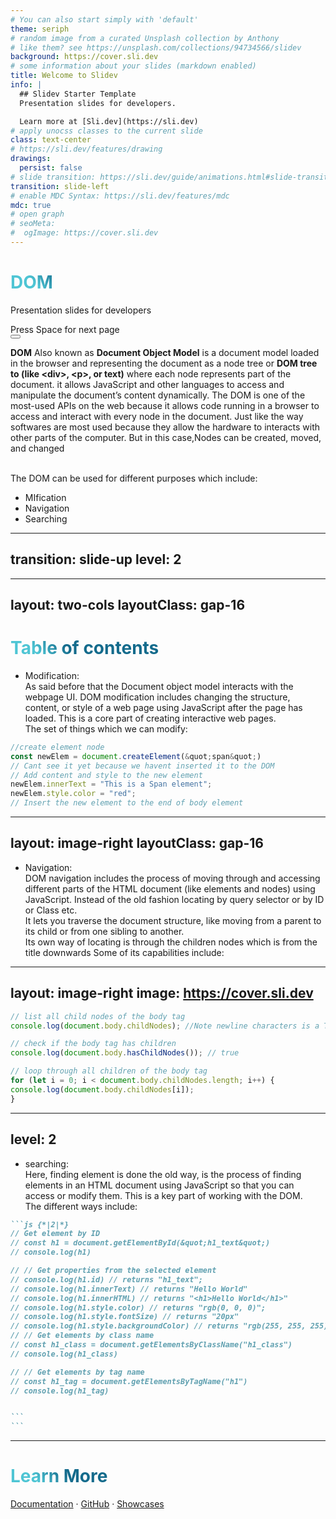```yaml
---
# You can also start simply with 'default'
theme: seriph
# random image from a curated Unsplash collection by Anthony
# like them? see https://unsplash.com/collections/94734566/slidev
background: https://cover.sli.dev
# some information about your slides (markdown enabled)
title: Welcome to Slidev
info: |
  ## Slidev Starter Template
  Presentation slides for developers.

  Learn more at [Sli.dev](https://sli.dev)
# apply unocss classes to the current slide
class: text-center
# https://sli.dev/features/drawing
drawings:
  persist: false
# slide transition: https://sli.dev/guide/animations.html#slide-transitions
transition: slide-left
# enable MDC Syntax: https://sli.dev/features/mdc
mdc: true
# open graph
# seoMeta:
#  ogImage: https://cover.sli.dev
---
```


# DOM

Presentation slides for developers

<div @click="$slidev.nav.next" class="mt-12 py-1" hover:bg="white op-10">
  Press Space for next page <carbon:arrow-right />
</div>

<div class="abs-br m-6 text-xl">
  <button @click="$slidev.nav.openInEditor()" title="Open in Editor" class="slidev-icon-btn">
    <carbon:edit />
  </button>
  <a href="https://github.com/slidevjs/slidev" target="_blank" class="slidev-icon-btn">
    <carbon:logo-github />
  </a>
</div>
<!-- 

The last comment block of each slide will be treated as slide notes. It will be visible and editable in Presenter Mode along with the slide. [Read more in the docs](https://sli.dev/guide/syntax.html#notes) -->


---
transition: fade-out
---

# What is DOM?

<!-- Slidev is a slides maker and presenter designed for developers, consist of the following features -->

**DOM** Also known as **Document Object Model**  is a document model loaded in the browser and representing the document as a node tree or **DOM tree to (like &lt;div&gt;, &lt;p&gt;, or text)** where each node represents part of the document.
it allows JavaScript and other languages to access and manipulate the document’s content dynamically.
The DOM is one of the most-used APIs on the web because it allows code running in a browser to access and interact with every node in the document. Just like the way softwares are most used because they allow the hardware to interacts with other parts of the computer.
But in this case,Nodes can be created, moved, and changed
<br>
<br>
<!-- Read more about [Why Slidev?](https://sli.dev/guide/why) -->
The DOM can be used for different purposes which include:<br>
* MIfication<br>
* Navigation<br>
* Searching<br>

<!--
You can have `style` tag in markdown to override the style for the current page.
Learn more: https://sli.dev/features/slide-scope-style
-->

<style>
h1 {
  background-color: #2B90B6;
  background-image: linear-gradient(45deg, #4EC5D4 10%, #146b8c 20%);
  background-size: 100%;
  -webkit-background-clip: text;
  -moz-background-clip: text;
  -webkit-text-fill-color: transparent;
  -moz-text-fill-color: transparent;
}
</style>

<!--
Here is another comment.
-->

---
transition: slide-up
level: 2
---


---
layout: two-cols
layoutClass: gap-16
---

# Table of contents

<!-- You can use the `Toc` component to generate a table of contents for your slides: -->
* Modification:<br>
As said before that the Document object model interacts with the webpage UI. DOM modification
includes changing the structure, content, or style of a web page using JavaScript after the page has
loaded. This is a core part of creating interactive web pages.<br>
The set of things which we can modify:<br>


```js
//create element node
const newElem = document.createElement(&quot;span&quot;)
// Cant see it yet because we havent inserted it to the DOM
// Add content and style to the new element
newElem.innerText = "This is a Span element";
newElem.style.color = "red";
// Insert the new element to the end of body element
```

<!-- The title will be inferred from your slide content, or you can override it with `title` and `level` in your frontmatter.

::right:: -->

---
layout: image-right
layoutClass: gap-16
---

* Navigation:<br>
DOM navigation includes the process of moving through and accessing different parts of the HTML
document (like elements and nodes) using JavaScript.
Instead of the old fashion locating by query selector or by ID or Class etc.<br>
It lets you traverse the document structure, like moving from a parent to its child or from one sibling
to another.<br>
Its own way of locating is through the children nodes which is from the title downwards
Some of its capabilities include:<br>
---
layout: image-right
image: https://cover.sli.dev
---

```js {all|5|7|7-8|10|all} twoslash
// list all child nodes of the body tag
console.log(document.body.childNodes); //Note newline characters is a Text node, which is a child of the body tag

// check if the body tag has children
console.log(document.body.hasChildNodes()); // true

// loop through all children of the body tag
for (let i = 0; i < document.body.childNodes.length; i++) {
console.log(document.body.childNodes[i]);
}
```



<!-- Inline style -->
<style>
.footnotes-sep {
  @apply mt-5 opacity-10;
}
.footnotes {
  @apply text-sm opacity-75;
}
.footnote-backref {
  display: none;
}
</style>

<!--
Notes can also sync with clicks

[click] This will be highlighted after the first click

[click] Highlighted with `count = ref(0)`

[click:3] Last click (skip two clicks)
-->

---
level: 2
---

* searching: <br>
Here, finding element is done the old way, is the process of finding elements in an HTML
document using JavaScript so that you can access or modify them. This is a key part of working with
the DOM.<br>
The different ways include:<br>

````md magic-move {lines: true}
```js {*|2|*}
// Get element by ID
// const h1 = document.getElementById(&quot;h1_text&quot;)
// console.log(h1)

// // Get properties from the selected element
// console.log(h1.id) // returns "h1_text";
// console.log(h1.innerText) // returns "Hello World"
// console.log(h1.innerHTML) // returns "<h1>Hello World</h1>"
// console.log(h1.style.color) // returns "rgb(0, 0, 0)";
// console.log(h1.style.fontSize) // returns "20px"
// console.log(h1.style.backgroundColor) // returns "rgb(255, 255, 255)"
// // Get elements by class name
// const h1_class = document.getElementsByClassName("h1_class")
// console.log(h1_class)

// // Get elements by tag name
// const h1_tag = document.getElementsByTagName("h1")
// console.log(h1_tag)


```
```
````

---







# Learn More

[Documentation](https://sli.dev) · [GitHub](https://github.com/slidevjs/slidev) · [Showcases](https://sli.dev/resources/showcases)

<PoweredBySlidev mt-10 />
